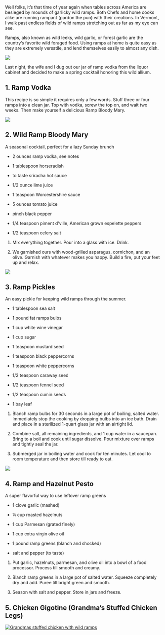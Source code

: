 Well folks, it’s that time of year again when tables across America are besieged by mounds of garlicky wild ramps. Both Chefs and home cooks alike are running rampant (pardon the pun) with their creations. In Vermont, I walk past endless fields of wild ramps stretching out as far as my eye can see.

Ramps, also known as wild leeks, wild garlic, or forest garlic are the country’s favorite wild foraged food. Using ramps at home is quite easy as they are extremely versatile, and lend themselves easily to almost any dish.

![](https://miro.medium.com/max/700/1*U67KEzw97ce5SuBDxcLa8A.jpeg)

Last night, the wife and I dug out our jar of ramp vodka from the liquor cabinet and decided to make a spring cocktail honoring this wild allium.

## 1. Ramp Vodka

This recipe is so simple it requires only a few words. Stuff three or four ramps into a clean jar. Top with vodka, screw the top on, and wait two weeks. Then make yourself a delicious Ramp Bloody Mary.

![](https://miro.medium.com/max/700/1*bK1qvDyOTFBHHuoo_cKgEA.jpeg)

## 2. Wild Ramp Bloody Mary

A seasonal cocktail, perfect for a lazy Sunday brunch

- 2 ounces ramp vodka, see notes

- 1 tablespoon horseradish

- to taste sriracha hot sauce

- 1/2 ounce lime juice

- 1 teaspoon Worcestershire sauce

- 5 ounces tomato juice

- pinch black pepper

- 1/4 teaspoon piment d’ville, American grown espelette peppers

- 1/2 teaspoon celery salt

1. Mix everything together. Pour into a glass with ice. Drink.

2. We garnished ours with wood-grilled asparagus, cornichon, and an olive. Garnish with whatever makes you happy. Build a fire, put your feet up and relax.

![](https://miro.medium.com/max/700/1*Fjt331ka3hrOTUrk5HHEmw.jpeg)

## 3. Ramp Pickles

An easy pickle for keeping wild ramps through the summer.

- 1 tablespoon sea salt

- 1 pound fat ramps bulbs

- 1 cup white wine vinegar

- 1 cup sugar

- 1 teaspoon mustard seed

- 1 teaspoon black peppercorns

- 1 teaspoon white peppercorns

- 1/2 teaspoon caraway seed

- 1/2 teaspoon fennel seed

- 1/2 teaspoon cumin seeds

- 1 bay leaf

1. Blanch ramp bulbs for 30 seconds in a large pot of boiling, salted water. Immediately stop the cooking by dropping bulbs into an ice bath. Drain and place in a sterilized 1-quart glass jar with an airtight lid.

2. Combine salt, all remaining ingredients, and 1 cup water in a saucepan. Bring to a boil and cook until sugar dissolve. Pour mixture over ramps and tightly seal the jar.

3. Submerged jar in boiling water and cook for ten minutes. Let cool to room temperature and then store till ready to eat.

![](https://miro.medium.com/max/612/1*Col6qqgh2lhNpdRGS43xgw.jpeg)

## 4. Ramp and Hazelnut Pesto

A super flavorful way to use leftover ramp greens

- 1 clove garlic (mashed)

- ¼ cup roasted hazelnuts

- 1 cup Parmesan (grated finely)

- 1 cup extra virgin olive oil

- 1 pound ramp greens (blanch and shocked)

- salt and pepper (to taste)

1. Put garlic, hazelnuts, parmesan, and olive oil into a bowl of a food processor. Process till smooth and creamy.

2. Blanch ramp greens in a large pot of salted water. Squeeze completely dry and add. Puree till bright green and smooth.

3. Season with salt and pepper. Store in jars and freeze.

## 5. Chicken Gigotine (Grandma’s Stuffed Chicken Legs)

[![Grandmas stuffed chicken with wild ramps](http://img.youtube.com/vi/gYhjAJbPYu8/hqdefault.jpg)](https://youtu.be/gYhjAJbPYu8)
